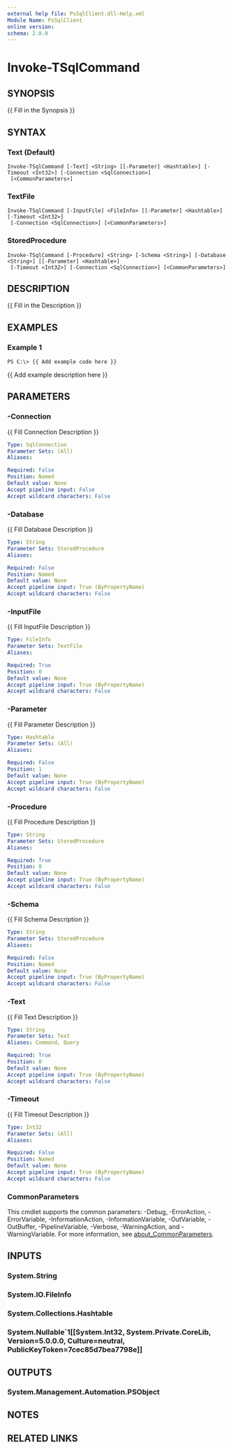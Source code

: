 ```yaml
---
external help file: PsSqlClient.dll-Help.xml
Module Name: PsSqlClient
online version:
schema: 2.0.0
---
```


# Invoke-TSqlCommand

## SYNOPSIS
{{ Fill in the Synopsis }}

## SYNTAX

### Text (Default)
```
Invoke-TSqlCommand [-Text] <String> [[-Parameter] <Hashtable>] [-Timeout <Int32>] [-Connection <SqlConnection>]
 [<CommonParameters>]
```

### TextFile
```
Invoke-TSqlCommand [-InputFile] <FileInfo> [[-Parameter] <Hashtable>] [-Timeout <Int32>]
 [-Connection <SqlConnection>] [<CommonParameters>]
```

### StoredProcedure
```
Invoke-TSqlCommand [-Procedure] <String> [-Schema <String>] [-Database <String>] [[-Parameter] <Hashtable>]
 [-Timeout <Int32>] [-Connection <SqlConnection>] [<CommonParameters>]
```

## DESCRIPTION
{{ Fill in the Description }}

## EXAMPLES

### Example 1
```
PS C:\> {{ Add example code here }}
```

{{ Add example description here }}

## PARAMETERS

### -Connection
{{ Fill Connection Description }}

```yaml
Type: SqlConnection
Parameter Sets: (All)
Aliases:

Required: False
Position: Named
Default value: None
Accept pipeline input: False
Accept wildcard characters: False
```

### -Database
{{ Fill Database Description }}

```yaml
Type: String
Parameter Sets: StoredProcedure
Aliases:

Required: False
Position: Named
Default value: None
Accept pipeline input: True (ByPropertyName)
Accept wildcard characters: False
```

### -InputFile
{{ Fill InputFile Description }}

```yaml
Type: FileInfo
Parameter Sets: TextFile
Aliases:

Required: True
Position: 0
Default value: None
Accept pipeline input: True (ByPropertyName)
Accept wildcard characters: False
```

### -Parameter
{{ Fill Parameter Description }}

```yaml
Type: Hashtable
Parameter Sets: (All)
Aliases:

Required: False
Position: 1
Default value: None
Accept pipeline input: True (ByPropertyName)
Accept wildcard characters: False
```

### -Procedure
{{ Fill Procedure Description }}

```yaml
Type: String
Parameter Sets: StoredProcedure
Aliases:

Required: True
Position: 0
Default value: None
Accept pipeline input: True (ByPropertyName)
Accept wildcard characters: False
```

### -Schema
{{ Fill Schema Description }}

```yaml
Type: String
Parameter Sets: StoredProcedure
Aliases:

Required: False
Position: Named
Default value: None
Accept pipeline input: True (ByPropertyName)
Accept wildcard characters: False
```

### -Text
{{ Fill Text Description }}

```yaml
Type: String
Parameter Sets: Text
Aliases: Command, Query

Required: True
Position: 0
Default value: None
Accept pipeline input: True (ByPropertyName)
Accept wildcard characters: False
```

### -Timeout
{{ Fill Timeout Description }}

```yaml
Type: Int32
Parameter Sets: (All)
Aliases:

Required: False
Position: Named
Default value: None
Accept pipeline input: True (ByPropertyName)
Accept wildcard characters: False
```

### CommonParameters
This cmdlet supports the common parameters: -Debug, -ErrorAction, -ErrorVariable, -InformationAction, -InformationVariable, -OutVariable, -OutBuffer, -PipelineVariable, -Verbose, -WarningAction, and -WarningVariable. For more information, see [about_CommonParameters](http://go.microsoft.com/fwlink/?LinkID=113216).

## INPUTS

### System.String
### System.IO.FileInfo
### System.Collections.Hashtable
### System.Nullable`1[[System.Int32, System.Private.CoreLib, Version=5.0.0.0, Culture=neutral, PublicKeyToken=7cec85d7bea7798e]]
## OUTPUTS

### System.Management.Automation.PSObject
## NOTES

## RELATED LINKS
